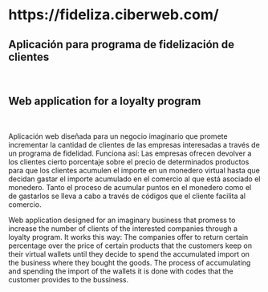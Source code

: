 <h1> https://fideliza.ciberweb.com/ </h1>
<h2>Aplicación para programa de fidelización de clientes</h2><br>
<h2>Web application for a loyalty program</h2><br>
<p>Aplicación web diseñada para un negocio imaginario que promete incrementar la cantidad de clientes
de las empresas interesadas a través de un programa de fidelidad. Funciona así: Las empresas ofrecen devolver a los clientes
cierto porcentaje sobre el precio de determinados productos para que los clientes acumulen el importe en un monedero virtual
hasta que decidan gastar el importe acumulado en el comercio al que está asociado el monedero. Tanto el proceso de acumular
puntos en el monedero como el de gastarlos se lleva a cabo a través de códigos que el cliente facilita al comercio.</p>
<p>Web application designed for an imaginary business that promess to increase the number of clients
of the interested companies through a loyalty program. It works this way: The companies offer to return certain percentage over
the price of certain products that the customers keep on their virtual wallets until they decide to spend the
accumulated import on the business where they bought the goods. The process of accumulating and spending the import
of the wallets it is done with codes that the customer provides to the bussiness.</p>
